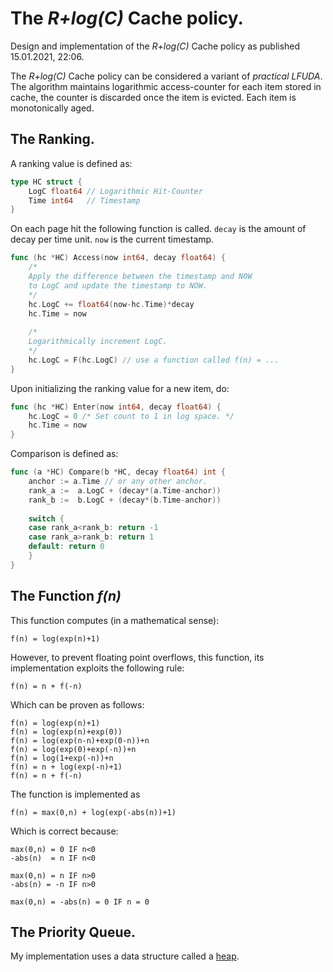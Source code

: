 # The *R+log(C)* Cache policy.


Design and implementation of the *R+log(C)* Cache policy as published 15.01.2021, 22:06.

The *R+log(C)* Cache policy can be considered a variant of *practical LFUDA*. The algorithm maintains logarithmic access-counter for each item stored in cache, the counter is discarded once the item is evicted. Each item is monotonically aged.

## The Ranking.

A ranking value is defined as:

```go
type HC struct {
	LogC float64 // Logarithmic Hit-Counter
	Time int64   // Timestamp
}
```

On each page hit the following function is called. `decay` is the amount of decay per time unit. `now` is the current timestamp.

```go
func (hc *HC) Access(now int64, decay float64) {
	/*
	Apply the difference between the timestamp and NOW
	to LogC and update the timestamp to NOW.
	*/
	hc.LogC += float64(now-hc.Time)*decay
	hc.Time = now
	
	/*
	Logarithmically increment LogC.
	*/
	hc.LogC = F(hc.LogC) // use a function called f(n) = ...
}
```

Upon initializing the ranking value for a new item, do:

```go
func (hc *HC) Enter(now int64, decay float64) {
	hc.LogC = 0 /* Set count to 1 in log space. */
	hc.Time = now
}
```

Comparison is defined as:

```go
func (a *HC) Compare(b *HC, decay float64) int {
	anchor := a.Time // or any other anchor.
	rank_a :=  a.LogC + (decay*(a.Time-anchor))
	rank_b :=  b.LogC + (decay*(b.Time-anchor))
    
	switch {
	case rank_a<rank_b: return -1
	case rank_a>rank_b: return 1
	default: return 0
	}
}
```

## The Function *f(n)*


This function computes (in a mathematical sense):

	f(n) = log(exp(n)+1)

However, to prevent floating point overflows, this function, its implementation
exploits the following rule:

	f(n) = n + f(-n)

Which can be proven as follows:

	f(n) = log(exp(n)+1)
	f(n) = log(exp(n)+exp(0))
	f(n) = log(exp(n-n)+exp(0-n))+n
	f(n) = log(exp(0)+exp(-n))+n
	f(n) = log(1+exp(-n))+n
	f(n) = n + log(exp(-n)+1)
	f(n) = n + f(-n)

The function is implemented as

	f(n) = max(0,n) + log(exp(-abs(n))+1)

Which is correct because:

	max(0,n) = 0 IF n<0
	-abs(n)  = n IF n<0

	max(0,n) = n IF n>0
	-abs(n) = -n IF n>0

	max(0,n) = -abs(n) = 0 IF n = 0

## The Priority Queue.

My implementation uses a data structure called a <a href="https://en.wikipedia.org/wiki/Heap_(data_structure)">heap</a>.

